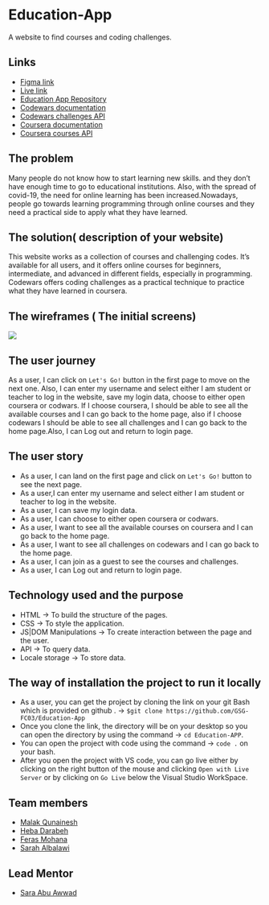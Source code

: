 # Education-App

A website to find courses and coding challenges.

## Links

- [Figma link](https://www.figma.com/file/1ybg9RtEdc4ubRRudtbhYX/Education-Stage?node-id=0%3A1)
- [Live link](https://gsg-fc03.github.io/Education-App/)
- [Education App Repository](https://github.com/GSG-FC03/Education-App)
- [Codewars documentation](https://dev.codewars.com/#list-completed-challenges)
- [Codewars challenges API](https://www.codewars.com/api/v1/code-challenges/valid-braces)
- [Coursera documentation](https://build.coursera.org/app-platform/catalog/)
- [Coursera courses API](https://api.coursera.org/api/courses.v1)

## The problem

Many people do not know how to start learning new skills. and they don’t have enough time to go to educational institutions. Also, with the spread of covid-19, the need for online learning has been increased.Nowadays, people go towards learning programming through online courses and they need a practical side to apply what they have learned.

## The solution( description of your website)

This website works as a collection of courses and challenging codes. It’s available for all users, and it offers online courses for beginners, intermediate, and advanced in different fields, especially in programming.
Codewars offers coding challenges as a practical technique to practice what they have learned in coursera.

## The wireframes ( The initial screens)

![](https://i.imgur.com/V5UdDBk.png)

## The user journey

As a user, I can click on `Let's Go!` button in the first page to move on the next one. Also, I can enter my username and select either I am student or teacher to log in the website, save my login data, choose to either open coursera or codwars. If I choose coursera, I should be able to see all the available courses and I can go back to the home page, also if I choose codewars I should be able to see all challenges and I can go back to the home page.Also, I can Log out and return to login page.

## The user story

- As a user, I can land on the first page and click on `Let's Go!` button to see the next page.
- As a user,I can enter my username and select either I am student or teacher to log in the website.
- As a user, I can save my login data.
- As a user, I can choose to either open coursera or codwars.
- As a user, I want to see all the available courses on coursera and I can go back to the home page.
- As a user, I want to see all challenges on codewars and I can go back to the home page.
- As a user, I can join as a guest to see the courses and challenges.
- As a user, I can Log out and return to login page.

## Technology used and the purpose

- HTML → To build the structure of the pages.
- CSS → To style the application.
- JS|DOM Manipulations → To create interaction between the page and the user.
- API → To query data.
- Locale storage → To store data.

## The way of installation the project to run it locally

- As a user, you can get the project by cloning the link on your git Bash which is provided on github  . → ` $git clone https://github.com/GSG-FC03/Education-App `
- Once you clone the link, the directory will be on your desktop so you can open the directory by using the command → `cd Education-APP`.
- You can open the project with code using the command → `code .` on your bash.
- After you open the project with VS code, you can go live either by clicking on the right button of the mouse and clicking `Open with Live Server` or by clicking on `Go Live` below the Visual Studio WorkSpace.

## Team members

- [Malak Qunainesh](https://github.com/malak119)
- [Heba Darabeh](https://github.com/Heba-Darabeh)
- [Feras Mohana](https://github.com/ferassmohana)
- [Sarah Albalawi](https://github.com/Sarah-Albalawi)

## Lead Mentor
- [Sara Abu Awwad](https://github.com/sara219)
